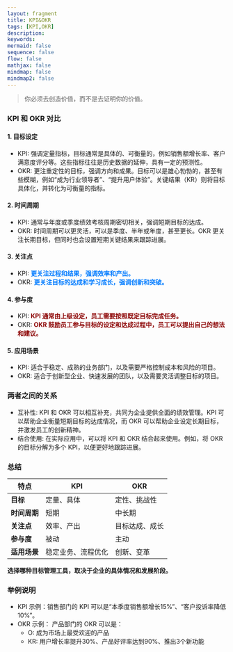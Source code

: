 ```yaml
---
layout: fragment
title: KPI&OKR
tags: [KPI,OKR]
description: 
keywords: 
mermaid: false
sequence: false
flow: false
mathjax: false
mindmap: false
mindmap2: false
---
```


> 你必须去创造价值，而不是去证明你的价值。

### KPI 和 OKR 对比

#### 1. 目标设定

* KPI: 强调定量指标，目标通常是具体的、可衡量的，例如销售额增长率、客户满意度评分等。这些指标往往是历史数据的延伸，具有一定的预测性。
* OKR: 更注重定性的目标，强调方向和成果。目标可以是雄心勃勃的，甚至有些模糊，例如“成为行业领导者”、“提升用户体验”。关键结果（KR）则将目标具体化，并转化为可衡量的指标。

#### 2. 时间周期

* KPI: 通常与年度或季度绩效考核周期密切相关，强调短期目标的达成。
* OKR: 时间周期可以更灵活，可以是季度、半年或年度，甚至更长。OKR 更关注长期目标，但同时也会设置短期关键结果来跟踪进展。

#### 3. 关注点

* KPI: <span style="color: #007bff;"><strong>更关注过程和结果，强调效率和产出。</strong></span>
* OKR: <span style="color: #007bff;"><strong>更关注目标的达成和学习成长，强调创新和突破。</strong></span>

#### 4. 参与度

* KPI: <span style="color:#8B0000;"><strong>KPI 通常由上级设定，员工需要按照既定目标完成任务。</strong></span>
* OKR: <span style="color:#8B0000;"><strong>OKR 鼓励员工参与目标的设定和达成过程中，员工可以提出自己的想法和建议。</strong></span>

#### 5. 应用场景

* KPI: 适合于稳定、成熟的业务部门，以及需要严格控制成本和风险的项目。
* OKR: 适合于创新型企业、快速发展的团队，以及需要灵活调整目标的项目。

### 两者之间的关系

* 互补性: KPI 和 OKR 可以相互补充，共同为企业提供全面的绩效管理。KPI 可以帮助企业衡量短期目标的达成情况，而 OKR 可以帮助企业设定长期目标，并激发员工的创新精神。
* 结合使用: 在实际应用中，可以将 KPI 和 OKR 结合起来使用。例如，将 OKR 的目标分解为多个 KPI，以便更好地跟踪进展。

### 总结

| 特点 | KPI | OKR |
|---|---|---|
| **目标** | 定量、具体 | 定性、挑战性 |
| **时间周期** | 短期 | 中长期 |
| **关注点** | 效率、产出 | 目标达成、成长 |
| **参与度** | 被动 | 主动 |
| **适用场景** | 稳定业务、流程优化 | 创新、变革 |

**选择哪种目标管理工具，取决于企业的具体情况和发展阶段。**

### 举例说明

* KPI 示例：销售部门的 KPI 可以是“本季度销售额增长15%”、“客户投诉率降低10%”。
* OKR 示例： 产品部门的 OKR 可以是：
    * O: 成为市场上最受欢迎的产品
    * KR: 用户增长率提升30%、产品好评率达到90%、推出3个新功能

